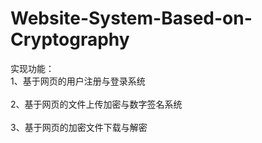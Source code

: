 # Website-System-Based-on-Cryptography

实现功能：
<br>1、基于网页的用户注册与登录系统</br>
<br>2、基于网页的文件上传加密与数字签名系统</br>
<br>3、基于网页的加密文件下载与解密</br>
